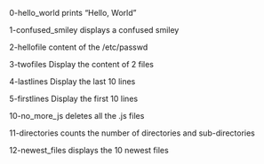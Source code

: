 0-hello_world
prints “Hello, World”

1-confused_smiley
displays a confused smiley

2-hellofile
content of the /etc/passwd

3-twofiles
Display the content of 2 files

4-lastlines
Display the last 10 lines

5-firstlines
Display the first 10 lines 

10-no_more_js
deletes all the .js files 

11-directories
counts the number of directories and sub-directories

12-newest_files
displays the 10 newest files


